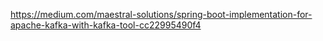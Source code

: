 https://medium.com/maestral-solutions/spring-boot-implementation-for-apache-kafka-with-kafka-tool-cc22995490f4
